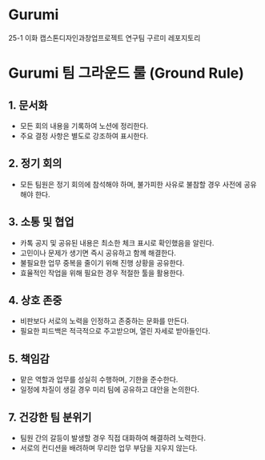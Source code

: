 # Gurumi
25-1 이화 캡스톤디자인과창업프로젝트 연구팀 구르미 레포지토리

# Gurumi 팀 그라운드 룰 (Ground Rule)

## 1. 문서화  
- 모든 회의 내용을 기록하여 노션에 정리한다.  
- 주요 결정 사항은 별도로 강조하여 표시한다.  

## 2. 정기 회의  
- 모든 팀원은 정기 회의에 참석해야 하며, 불가피한 사유로 불참할 경우 사전에 공유해야 한다.  

## 3. 소통  및 협업
- 카톡 공지 및 공유된 내용은 최소한 체크 표시로 확인했음을 알린다.  
- 고민이나 문제가 생기면 즉시 공유하고 함께 해결한다.
- 불필요한 업무 중복을 줄이기 위해 진행 상황을 공유한다.  
- 효율적인 작업을 위해 필요한 경우 적절한 툴을 활용한다.  

## 4. 상호 존중  
- 비판보다 서로의 노력을 인정하고 존중하는 문화를 만든다.  
- 필요한 피드백은 적극적으로 주고받으며, 열린 자세로 받아들인다.  

## 5. 책임감  
- 맡은 역할과 업무를 성실히 수행하며, 기한을 준수한다.  
- 일정에 차질이 생길 경우 미리 팀에 공유하고 대안을 논의한다.  

## 7. 건강한 팀 분위기  
- 팀원 간의 갈등이 발생할 경우 직접 대화하여 해결하려 노력한다.  
- 서로의 컨디션을 배려하며 무리한 업무 부담을 지우지 않는다.  

